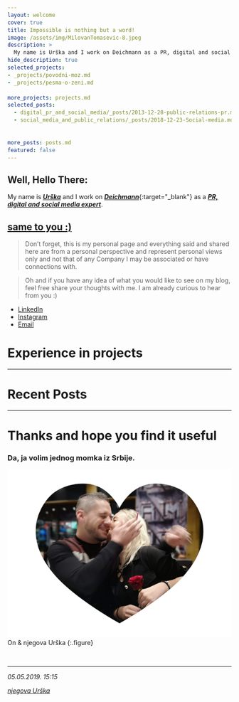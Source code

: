 ```yaml
---
layout: welcome
cover: true
title: Impossible is nothing but a word!
image: /assets/img/MilovanTomasevic-8.jpeg
description: >
  My name is Urška and I work on Deichmann as a PR, digital and social media expert in Ljubljana, Slovenia.
hide_description: true
selected_projects:
- _projects/povodni-moz.md
- _projects/pesma-o-zeni.md

more_projects: projects.md
selected_posts:
  - digital_pr_and_social_media/_posts/2013-12-28-public-relations-pr.md
  - social_media_and_public_relations/_posts/2018-12-23-Social-media.md


more_posts: posts.md
featured: false
---
```


<aside class="about related mt4 mb4" role="complementary">
<div class="author mt4">
  <hy-img  
    src="/assets/icons/njegovaurska.png"
    class="avatar"
    alt="The MT Team"
    srcset="/assets/icons/njegovaurska.png, /assets/icons/njegovaurska.png" 
    root-margin="512px"
  >
    <span class="loading" slot="loading" hidden>
      <span class="icon-cog"></span>
    </span>
  </hy-img>
  
  <h2  class="page-title hr">Well, Hello There:</h2>

<div class="tip" markdown="1">


My name is [***Urška***](/resume/) and I work on [**_Deichmann_**](https://www.deichmann.com){:target="_blank"} as a [**_PR, digital and social media expert_**](/resume/). 

## [same to you :)]()

>Don’t forget, this is my personal page and everything said and shared here are from a personal perspective and represent personal views only and not that of any Company I may be associated or have connections with.

>Oh and if you have any idea of what you would like to see on my blog, feel free share your thoughts with me. I am already curious to hear from you :)


</div>

<div class="sidebar-social">
<ul>
  <li>
    <a href="https://www.linkedin.com/in/urška-desnica-501a0b181" title="LinkedIn" class="no-mark-external" target="_blank">
      <span class="icon-linkedin2"></span>
      <span class="sr-only">LinkedIn</span>
    </a>
  </li>
  <li>
    <a href="https://www.instagram.com/desnicaurska/" title="Instagram" class="no-mark-external" target="_blank">
      <span class="icon-instagram"></span>
      <span class="sr-only">Instagram</span>
    </a>
  </li>
  <li>
    <a href="mailto:njegovaurska@gmail.com" title="Email" class="no-mark-external" target="_blank">
      <span class="icon-mail"></span>
      <span class="sr-only">Email</span>
    </a>
  </li>   
</ul>
</div>
</div>
</aside>


# Experience in projects

<!--projects-->

---

# Recent Posts

<!--posts-->

---

# Thanks and hope you find it useful

### Da, ja volim jednog momka iz Srbije.

![](/assets/img/on_i_njegova_urska.png)
<br>
On & njegova Urška
{:.figure}


<br>

---

<!--author-->

*05.05.2019. 15:15* <br>

[_njegova Urška_](/resume/)